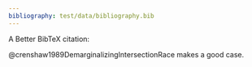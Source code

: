 ```yaml
---
bibliography: test/data/bibliography.bib
---
```


A Better BibTeX citation:

@crenshaw1989DemarginalizingIntersectionRace makes a good case.
